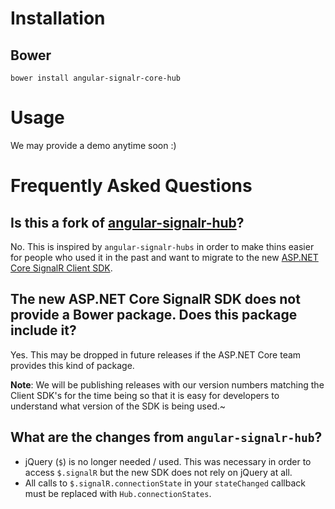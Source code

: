 # Installation

## Bower

    bower install angular-signalr-core-hub

# Usage
We may provide a demo anytime soon :)

# Frequently Asked Questions

## Is this a fork of [angular-signalr-hub](https://github.com/JustMaier/angular-signalr-hub)?

No. This is inspired by `angular-signalr-hubs` in order to make thins easier for people who used it in the past and want to migrate to the new [ASP.NET Core SignalR Client SDK](https://github.com/aspnet/SignalR/tree/dev/client-ts).

## The new ASP.NET Core SignalR SDK does not provide a Bower package. Does this package include it?

Yes. This may be dropped in future releases if the ASP.NET Core team provides this kind of package.

**Note**: We will be publishing releases with our version numbers matching the Client SDK's for the time being so that it is easy for developers to understand what version of the SDK is being used.~

## What are the changes from `angular-signalr-hub`?

* jQuery (`$`) is no longer needed / used. This was necessary in order to access `$.signalR` but the new SDK does not rely on jQuery at all.
* All calls to `$.signalR.connectionState` in your `stateChanged` callback must be replaced with `Hub.connectionStates`.




